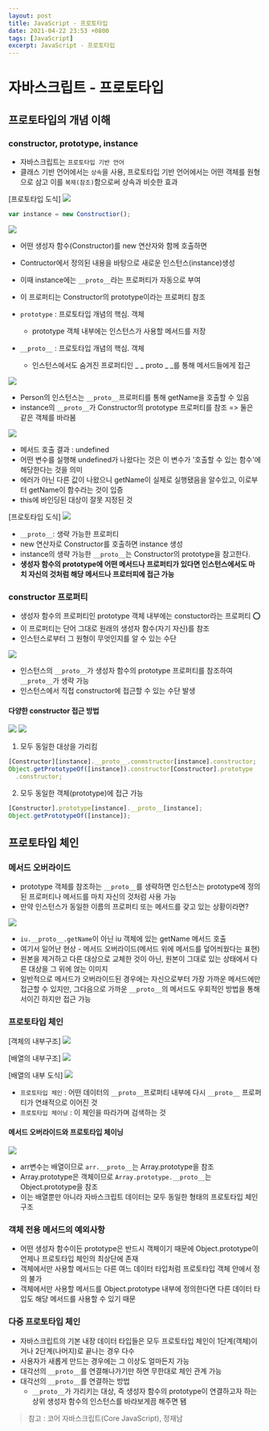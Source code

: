 ```yaml
---
layout: post
title: JavaScript - 프로토타입
date: 2021-04-22 23:53 +0800
tags: [JavaScript]
excerpt: JavaScript - 프로토타입
---
```


# 자바스크립트 - 프로토타입

## 프로토타입의 개념 이해

### constructor, prototype, instance

- 자바스크립트는 `프로토타입 기반 언어`
- 클래스 기반 언어에서는 `상속`을 사용, 프로토타입 기반 언어에서는 어떤 객체를 원형으로 삼고 이를 `복제(참조)`함으로써 상속과 비슷한 효과

[프로토타입 도식]
![](https://images.velog.io/images/hyehye/post/c511d7e4-dd24-4e0d-86ac-4c4caab80809/image.png)

```js
var instance = new Constructior();
```

![](https://images.velog.io/images/hyehye/post/1d2a5a66-f0bc-42a5-bee1-f5e9a7f22803/image.png)

- 어떤 생성자 함수(Constructor)를 new 연산자와 함께 호출하면
- Contructor에서 정의된 내용을 바탕으로 새로운 인스턴스(instance)생성
- 이때 instance에는 `__proto__`라는 프로퍼티가 자동으로 부여
- 이 프로퍼티는 Constructor의 prototype이라는 프로퍼티 참조

- `prototype` : 프로토타입 개념의 핵심. 객체

  - prototype 객체 내부에는 인스턴스가 사용할 메서드를 저장

- `__proto__` : 프로토타입 개념의 핵심. 객체
  - 인스턴스에서도 숨겨진 프로퍼티인 \_ _ proto _ \_를 통해 메서드들에게 접근

![](https://images.velog.io/images/hyehye/post/78d39ab6-5016-4e3f-9c2d-195b40178f93/%E1%84%89%E1%85%B3%E1%84%8F%E1%85%B3%E1%84%85%E1%85%B5%E1%86%AB%E1%84%89%E1%85%A3%E1%86%BA%202021-04-22%20%E1%84%8B%E1%85%A9%E1%84%92%E1%85%AE%208.24.04.png)

- Person의 인스턴스는 `__proto__`프로퍼티를 통해 getName을 호출할 수 있음
- instance의 `__proto__`가 Constructor의 prototype 프로퍼티를 참조 => 둘은 같은 객체를 바라봄

![](https://images.velog.io/images/hyehye/post/32f20047-56d4-4739-a4e6-e2a1c9f0ac3d/%E1%84%89%E1%85%B3%E1%84%8F%E1%85%B3%E1%84%85%E1%85%B5%E1%86%AB%E1%84%89%E1%85%A3%E1%86%BA%202021-04-22%20%E1%84%8B%E1%85%A9%E1%84%92%E1%85%AE%208.27.04.png)

- 메서드 호출 결과 : undefined
- 어떤 변수를 실행해 undefined가 나왔다는 것은 이 변수가 '호출할 수 있는 함수'에 해당한다는 것을 의미
- 에러가 아닌 다른 값이 나왔으니 getName이 실제로 실행됐음을 알수있고, 이로부터 getName이 함수라는 것이 입증
- this에 바인딩된 대상이 잘못 지정된 것

[프로토타입 도식]
![](https://images.velog.io/images/hyehye/post/5bbd4e56-04e6-4645-bbac-0671208c9224/image.png)

- `__proto__`: 생략 가능한 프로퍼티
- new 연산자로 Constructor를 호출하면 instance 생성
- instance의 생략 가능한 `__proto__`는 Constructor의 prototype을 참고한다.
- **생성자 함수의 prototype에 어떤 메서드나 프로퍼티가 있다면 인스턴스에서도 마치 자신의 것처럼 해당 메서드나 프로터피에 접근 가능**

### constructor 프로퍼티

- 생성자 함수의 프로퍼티인 prototype 객체 내부에는 constuctor라는 프로퍼티 ⭕️
- 이 프로퍼티는 단어 그대로 원래의 생성자 함수(자기 자신)를 참조
- 인스턴스로부터 그 원형이 무엇인지를 알 수 있는 수단

![](https://images.velog.io/images/hyehye/post/3482f3e2-c2a1-45d7-84c0-08fb46297ef2/%E1%84%89%E1%85%B3%E1%84%8F%E1%85%B3%E1%84%85%E1%85%B5%E1%86%AB%E1%84%89%E1%85%A3%E1%86%BA%202021-04-22%20%E1%84%8B%E1%85%A9%E1%84%92%E1%85%AE%2011.14.57.png)

- 인스턴스의 `__proto__`가 생성자 함수의 prototype 프로퍼티를 참조하여 `__proto__`가 생략 가능
- 인스턴스에서 직접 constructor에 접근할 수 있는 수단 발생

#### 다양한 constructor 접근 방법

![](https://images.velog.io/images/hyehye/post/fda2b18c-0743-4352-b7c1-92d9db46007f/%E1%84%89%E1%85%B3%E1%84%8F%E1%85%B3%E1%84%85%E1%85%B5%E1%86%AB%E1%84%89%E1%85%A3%E1%86%BA%202021-04-22%20%E1%84%8B%E1%85%A9%E1%84%92%E1%85%AE%2011.20.24.png)
![](https://images.velog.io/images/hyehye/post/77c461fb-95d8-4029-b210-19080dee8432/image.png)

1. 모두 동일한 대상을 가리킴

```js
[Constructor][instance].__proto__.conmstructor[instance].constructor;
Object.getPrototypeOf([instance]).constructor[Constructor].prototype
  .constructor;
```

2. 모두 동일한 객체(prototype)에 접근 가능

```js
[Constructor].prototype[instance].__proto__[instance];
Object.getPrototypeOf([instance]);
```

## 프로토타입 체인

### 메서드 오버라이드

- prototype 객체를 참조하는 `__proto__`를 생략하면 인스턴스는 prototype에 정의된 프로퍼티나 메서드를 마치 자신의 것처럼 사용 가능
- 만약 인스턴스가 동일한 이름의 프로퍼티 또는 메서드를 갖고 있는 상황이라면?

![](https://images.velog.io/images/hyehye/post/6fc3a6da-93ec-47f5-99f7-ab372cfb9df5/%E1%84%89%E1%85%B3%E1%84%8F%E1%85%B3%E1%84%85%E1%85%B5%E1%86%AB%E1%84%89%E1%85%A3%E1%86%BA%202021-04-22%20%E1%84%8B%E1%85%A9%E1%84%92%E1%85%AE%2011.27.29.png)

- `iu.__proto__.getName`이 아닌 iu 객체에 있는 getName 메서드 호출
- 여기서 일어난 현상 - 메서드 오버라이드(메서드 위에 메서드를 덮어씌웠다는 표현)
- 원본을 제거하고 다른 대상으로 교체한 것이 아닌, 원본이 그대로 있는 상태에서 다른 대상을 그 위에 얹는 이미지
- 일반적으로 메서드가 오버라이드된 경우에는 자신으로부터 가장 가까운 메서드에만 접근할 수 있지만, 그다음으로 가까운 `__proto__`의 메서드도 우회적인 방법을 통해서이긴 하지만 접근 가능

### 프로토타입 체인

[객체의 내부구조]
![](https://images.velog.io/images/hyehye/post/6a74d30b-aa1f-4b47-80c8-a1ac58bfe2ab/%E1%84%89%E1%85%B3%E1%84%8F%E1%85%B3%E1%84%85%E1%85%B5%E1%86%AB%E1%84%89%E1%85%A3%E1%86%BA%202021-04-22%20%E1%84%8B%E1%85%A9%E1%84%92%E1%85%AE%2011.32.14.png)

[배열의 내부구조]
![](https://images.velog.io/images/hyehye/post/943eea47-02a6-494e-9e01-f955ea467409/%E1%84%89%E1%85%B3%E1%84%8F%E1%85%B3%E1%84%85%E1%85%B5%E1%86%AB%E1%84%89%E1%85%A3%E1%86%BA%202021-04-22%20%E1%84%8B%E1%85%A9%E1%84%92%E1%85%AE%2011.33.51.png)

[배열의 내부 도식]
![](https://images.velog.io/images/hyehye/post/c1033610-a754-4c10-a2fa-54a39db3f15a/image.png)

- `프로토타입 체인` : 어떤 데이터의 `__proto__`프로퍼티 내부에 다시 `__proto__` 프로퍼티가 연쇄적으로 이어진 것
- `프로토타입 체이닝` : 이 체인을 따라가며 검색하는 것

#### 메서드 오버라이드와 프로토타입 체이닝

![](https://images.velog.io/images/hyehye/post/3a52589f-104d-4bd6-9332-be2b4908de63/%E1%84%89%E1%85%B3%E1%84%8F%E1%85%B3%E1%84%85%E1%85%B5%E1%86%AB%E1%84%89%E1%85%A3%E1%86%BA%202021-04-22%20%E1%84%8B%E1%85%A9%E1%84%92%E1%85%AE%2011.40.46.png)

- arr변수는 배열이므로 `arr.__proto__`는 Array.prototype을 참조
- Array.prototype은 객체이므로 `Array.prototype.__proto__`는 Object.prototype을 참조
- 이는 배열뿐만 아니라 자바스크립트 데이터는 모두 동일한 형태의 프로토타입 체인 구조

### 객체 전용 메서드의 예외사항

- 어떤 생성자 함수이든 prototype은 반드시 객체이기 때문에 Object.prototype이 언제나 프로토타입 체인의 최상단에 존재
- 객체에서만 사용할 메서드는 다른 여느 데이터 타입처럼 프로토타입 객체 안에서 정의 불가
- 객체에서만 사용할 메서드를 Object.prototype 내부에 정의한다면 다른 데이터 타입도 해당 메서드를 사용할 수 있기 때문

### 다중 프로토타입 체인

- 자바스크립트의 기본 내장 데이터 타입들은 모두 프로토타입 체인이 1단계(객체)이거나 2단계(나머지)로 끝나는 경우 다수
- 사용자가 새롭게 만드는 경우에는 그 이상도 얼마든지 가능
- 대각선의 `__proto__`를 연결해나가기만 하면 무한대로 체인 관계 가능
- 대각선의 `__proto__`를 연결하는 방법
  - `__proto__`가 가리키는 대상, 즉 생성자 함수의 prototype이 연결하고자 하는 상위 생성자 함수의 인스턴스를 바라보게끔 해주면 됌

> 참고 : 코어 자바스크립트(Core JavaScript), 정재남
